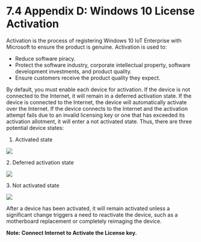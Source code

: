 # 7.4 Appendix D: Windows 10 License Activation

Activation is the process of registering Windows 10 IoT Enterprise with Microsoft to ensure the product is genuine. Activation is used to:

* Reduce software piracy.
* Protect the software industry, corporate intellectual property, software development investments, and product quality.
* Ensure customers receive the product quality they expect.

By default, you must enable each device for activation. If the device is not connected to the Internet, it will remain in a deferred activation state. If the device is connected to the Internet, the device will automatically activate over the Internet. If the device connects to the Internet and the activation attempt fails due to an invalid licensing key or one that has exceeded its activation allotment, it will enter a not activated state. Thus, there are three potential device states:

1. Activated state&#x20;

![](broken-reference)

2\. Deferred activation state&#x20;

![](broken-reference)

3\. Not activated state &#x20;

![](broken-reference)

After a device has been activated, it will remain activated unless a significant change triggers a need to reactivate the device, such as a motherboard replacement or completely reimaging the device.

**Note: Connect Internet to Activate the License key.**
